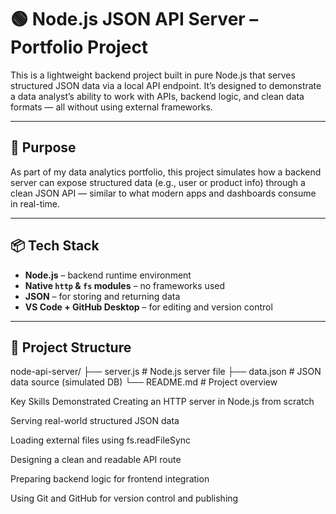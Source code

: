# 🟢 Node.js JSON API Server – Portfolio Project

This is a lightweight backend project built in pure Node.js that serves structured JSON data via a local API endpoint. It’s designed to demonstrate a data analyst’s ability to work with APIs, backend logic, and clean data formats — all without using external frameworks.

---

## 🎯 Purpose

As part of my data analytics portfolio, this project simulates how a backend server can expose structured data (e.g., user or product info) through a clean JSON API — similar to what modern apps and dashboards consume in real-time.

---

## 📦 Tech Stack

- **Node.js** – backend runtime environment
- **Native `http` & `fs` modules** – no frameworks used
- **JSON** – for storing and returning data
- **VS Code + GitHub Desktop** – for editing and version control

---

## 📁 Project Structure

node-api-server/
├── server.js # Node.js server file
├── data.json # JSON data source (simulated DB)
└── README.md # Project overview


Key Skills Demonstrated
Creating an HTTP server in Node.js from scratch

Serving real-world structured JSON data

Loading external files using fs.readFileSync

Designing a clean and readable API route

Preparing backend logic for frontend integration

Using Git and GitHub for version control and publishing

